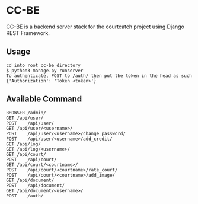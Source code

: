 # CC-BE

CC-BE is a backend server stack for the courtcatch project using Django REST Framework.


## Usage

	cd into root cc-be directory
	$ python3 manage.py runserver
	To authenticate, POST to /auth/ then put the token in the head as such {'Authorization': 'Token <token>'}

## Available Command

	BROWSER	/admin/
	GET	/api/user/
	POST	/api/user/
	GET	/api/user/<username>/
	POST	/api/user/<username>/change_password/
	POST	/api/user/<username>/add_credit/
	GET	/api/log/
	GET	/api/log/<username>/
	GET	/api/court/
	POST	/api/court/
	GET	/api/court/<courtname>/
	POST	/api/court/<courtname>/rate_court/
	POST	/api/court/<courtname>/add_image/
	GET	/api/document/
	POST	/api/document/
	GET	/api/document/<username>/
	POST	/auth/

